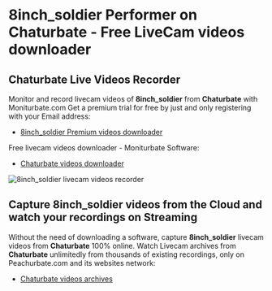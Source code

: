 # 8inch_soldier Performer on Chaturbate - Free LiveCam videos downloader

## Chaturbate Live Videos Recorder

Monitor and record livecam videos of **8inch_soldier** from **Chaturbate** with Moniturbate.com
Get a premium trial for free by just and only registering with your Email address:
* [8inch_soldier Premium videos downloader](https://moniturbate.com/request-demo-licence-key.html)

Free livecam videos downloader - Moniturbate Software:
* [Chaturbate videos downloader](https://moniturbate.com/moniturbate-download-software.html)

![8inch_soldier livecam videos recorder](https://peachurnet.com/templates/moniturbate-software.png)


## Capture 8inch_soldier videos from the Cloud and watch your recordings on Streaming

Without the need of downloading a software, capture **8inch_soldier** livecam videos from **Chaturbate** 100% online.
Watch Livecam archives from **Chaturbate** unlimitedly from thousands of existing recordings, only on Peachurbate.com and its websites network:
* [Chaturbate videos archives](https://peachurnet.com/)